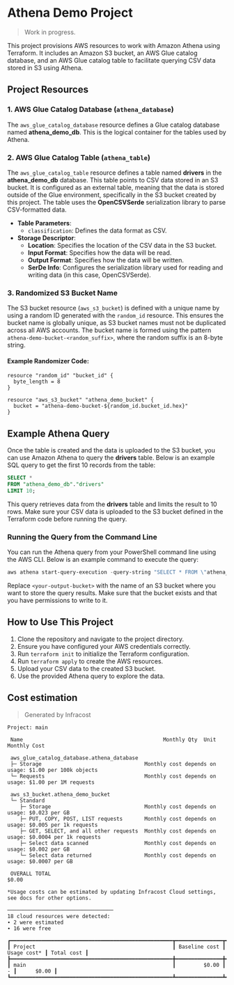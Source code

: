 # Athena Demo Project
> Work in progress.



This project provisions AWS resources to work with Amazon Athena using Terraform. It includes an Amazon S3 bucket, an AWS Glue catalog database, and an AWS Glue catalog table to facilitate querying CSV data stored in S3 using Athena.

## Project Resources

### 1. AWS Glue Catalog Database (`athena_database`)
The `aws_glue_catalog_database` resource defines a Glue catalog database named **athena_demo_db**. This is the logical container for the tables used by Athena.

### 2. AWS Glue Catalog Table (`athena_table`)
The `aws_glue_catalog_table` resource defines a table named **drivers** in the **athena_demo_db** database. This table points to CSV data stored in an S3 bucket. It is configured as an external table, meaning that the data is stored outside of the Glue environment, specifically in the S3 bucket created by this project. The table uses the **OpenCSVSerde** serialization library to parse CSV-formatted data.

- **Table Parameters**:
  - `classification`: Defines the data format as CSV.
- **Storage Descriptor**:
  - **Location**: Specifies the location of the CSV data in the S3 bucket.
  - **Input Format**: Specifies how the data will be read.
  - **Output Format**: Specifies how the data will be written.
  - **SerDe Info**: Configures the serialization library used for reading and writing data (in this case, OpenCSVSerde).

### 3. Randomized S3 Bucket Name
The S3 bucket resource (`aws_s3_bucket`) is defined with a unique name by using a random ID generated with the `random_id` resource. This ensures the bucket name is globally unique, as S3 bucket names must not be duplicated across all AWS accounts. The bucket name is formed using the pattern `athena-demo-bucket-<random_suffix>`, where the random suffix is an 8-byte string.

#### Example Randomizer Code:
```hcl
resource "random_id" "bucket_id" {
  byte_length = 8
}

resource "aws_s3_bucket" "athena_demo_bucket" {
  bucket = "athena-demo-bucket-${random_id.bucket_id.hex}"
}
```

## Example Athena Query
Once the table is created and the data is uploaded to the S3 bucket, you can use Amazon Athena to query the **drivers** table. Below is an example SQL query to get the first 10 records from the table:

```sql
SELECT *
FROM "athena_demo_db"."drivers"
LIMIT 10;
```

This query retrieves data from the **drivers** table and limits the result to 10 rows. Make sure your CSV data is uploaded to the S3 bucket defined in the Terraform code before running the query.

### Running the Query from the Command Line
You can run the Athena query from your PowerShell command line using the AWS CLI. Below is an example command to execute the query:

```powershell
aws athena start-query-execution -query-string "SELECT * FROM \"athena_demo_db\".\"drivers\" LIMIT 10;" -query-execution-context Database=athena_demo_db -result-configuration OutputLocation=s3://<your-output-bucket>/query-results/
```

Replace `<your-output-bucket>` with the name of an S3 bucket where you want to store the query results. Make sure that the bucket exists and that you have permissions to write to it.

## How to Use This Project
1. Clone the repository and navigate to the project directory.
2. Ensure you have configured your AWS credentials correctly.
3. Run `terraform init` to initialize the Terraform configuration.
4. Run `terraform apply` to create the AWS resources.
5. Upload your CSV data to the created S3 bucket.
6. Use the provided Athena query to explore the data.

## Cost estimation
> Generated by Infracost
```
Project: main

 Name                                             Monthly Qty  Unit                    Monthly Cost

 aws_glue_catalog_database.athena_database
 ├─ Storage                                 Monthly cost depends on usage: $1.00 per 100k objects
 └─ Requests                                Monthly cost depends on usage: $1.00 per 1M requests

 aws_s3_bucket.athena_demo_bucket
 └─ Standard
    ├─ Storage                              Monthly cost depends on usage: $0.023 per GB
    ├─ PUT, COPY, POST, LIST requests       Monthly cost depends on usage: $0.005 per 1k requests
    ├─ GET, SELECT, and all other requests  Monthly cost depends on usage: $0.0004 per 1k requests
    ├─ Select data scanned                  Monthly cost depends on usage: $0.002 per GB
    └─ Select data returned                 Monthly cost depends on usage: $0.0007 per GB

 OVERALL TOTAL                                                                               $0.00

*Usage costs can be estimated by updating Infracost Cloud settings, see docs for other options.

──────────────────────────────────
18 cloud resources were detected:
∙ 2 were estimated
∙ 16 were free

┏━━━━━━━━━━━━━━━━━━━━━━━━━━━━━━━━━━━━━━━━━━━━━━━━━━━━┳━━━━━━━━━━━━━━━┳━━━━━━━━━━━━━┳━━━━━━━━━━━━┓
┃ Project                                            ┃ Baseline cost ┃ Usage cost* ┃ Total cost ┃
┣━━━━━━━━━━━━━━━━━━━━━━━━━━━━━━━━━━━━━━━━━━━━━━━━━━━━╋━━━━━━━━━━━━━━━╋━━━━━━━━━━━━━╋━━━━━━━━━━━━┫
┃ main                                               ┃         $0.00 ┃           - ┃      $0.00 ┃
┗━━━━━━━━━━━━━━━━━━━━━━━━━━━━━━━━━━━━━━━━━━━━━━━━━━━━┻━━━━━━━━━━━━━━━┻━━━━━━━━━━━━━┻━━━━━━━━━━━━┛
```